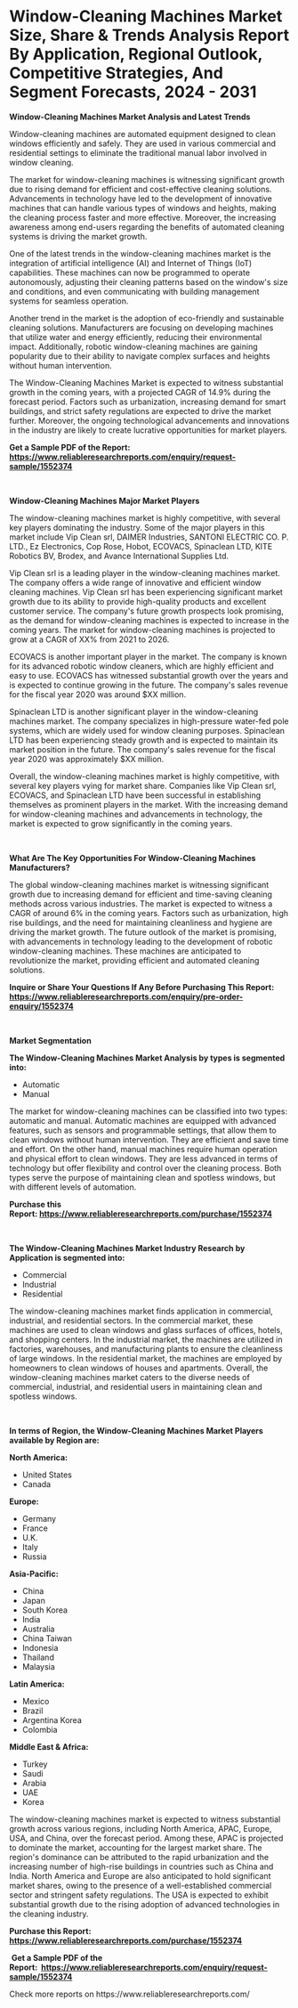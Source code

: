 <p><h1>Window-Cleaning Machines Market Size, Share & Trends Analysis Report By Application, Regional Outlook, Competitive Strategies, And Segment Forecasts, 2024 - 2031</h1></p><p><strong>Window-Cleaning Machines Market Analysis and Latest Trends</strong></p>
<p><p>Window-cleaning machines are automated equipment designed to clean windows efficiently and safely. They are used in various commercial and residential settings to eliminate the traditional manual labor involved in window cleaning.</p><p>The market for window-cleaning machines is witnessing significant growth due to rising demand for efficient and cost-effective cleaning solutions. Advancements in technology have led to the development of innovative machines that can handle various types of windows and heights, making the cleaning process faster and more effective. Moreover, the increasing awareness among end-users regarding the benefits of automated cleaning systems is driving the market growth.</p><p>One of the latest trends in the window-cleaning machines market is the integration of artificial intelligence (AI) and Internet of Things (IoT) capabilities. These machines can now be programmed to operate autonomously, adjusting their cleaning patterns based on the window's size and conditions, and even communicating with building management systems for seamless operation.</p><p>Another trend in the market is the adoption of eco-friendly and sustainable cleaning solutions. Manufacturers are focusing on developing machines that utilize water and energy efficiently, reducing their environmental impact. Additionally, robotic window-cleaning machines are gaining popularity due to their ability to navigate complex surfaces and heights without human intervention.</p><p>The Window-Cleaning Machines Market is expected to witness substantial growth in the coming years, with a projected CAGR of 14.9% during the forecast period. Factors such as urbanization, increasing demand for smart buildings, and strict safety regulations are expected to drive the market further. Moreover, the ongoing technological advancements and innovations in the industry are likely to create lucrative opportunities for market players.</p></p>
<p><strong>Get a Sample PDF of the Report:&nbsp; <a href="https://www.reliableresearchreports.com/enquiry/request-sample/1552374">https://www.reliableresearchreports.com/enquiry/request-sample/1552374</a></strong></p>
<p>&nbsp;</p>
<p><strong>Window-Cleaning Machines Major Market Players</strong></p>
<p><p>The window-cleaning machines market is highly competitive, with several key players dominating the industry. Some of the major players in this market include Vip Clean srl, DAIMER Industries, SANTONI ELECTRIC CO. P. LTD., Ez Electronics, Cop Rose, Hobot, ECOVACS, Spinaclean LTD, KITE Robotics BV, Brodex, and Avance International Supplies Ltd.</p><p>Vip Clean srl is a leading player in the window-cleaning machines market. The company offers a wide range of innovative and efficient window cleaning machines. Vip Clean srl has been experiencing significant market growth due to its ability to provide high-quality products and excellent customer service. The company's future growth prospects look promising, as the demand for window-cleaning machines is expected to increase in the coming years. The market for window-cleaning machines is projected to grow at a CAGR of XX% from 2021 to 2026.</p><p>ECOVACS is another important player in the market. The company is known for its advanced robotic window cleaners, which are highly efficient and easy to use. ECOVACS has witnessed substantial growth over the years and is expected to continue growing in the future. The company's sales revenue for the fiscal year 2020 was around $XX million.</p><p>Spinaclean LTD is another significant player in the window-cleaning machines market. The company specializes in high-pressure water-fed pole systems, which are widely used for window cleaning purposes. Spinaclean LTD has been experiencing steady growth and is expected to maintain its market position in the future. The company's sales revenue for the fiscal year 2020 was approximately $XX million.</p><p>Overall, the window-cleaning machines market is highly competitive, with several key players vying for market share. Companies like Vip Clean srl, ECOVACS, and Spinaclean LTD have been successful in establishing themselves as prominent players in the market. With the increasing demand for window-cleaning machines and advancements in technology, the market is expected to grow significantly in the coming years.</p></p>
<p>&nbsp;</p>
<p><strong>What Are The Key Opportunities For Window-Cleaning Machines Manufacturers?</strong></p>
<p><p>The global window-cleaning machines market is witnessing significant growth due to increasing demand for efficient and time-saving cleaning methods across various industries. The market is expected to witness a CAGR of around 6% in the coming years. Factors such as urbanization, high rise buildings, and the need for maintaining cleanliness and hygiene are driving the market growth. The future outlook of the market is promising, with advancements in technology leading to the development of robotic window-cleaning machines. These machines are anticipated to revolutionize the market, providing efficient and automated cleaning solutions.</p></p>
<p><strong>Inquire or Share Your Questions If Any Before Purchasing This Report: <a href="https://www.reliableresearchreports.com/enquiry/pre-order-enquiry/1552374">https://www.reliableresearchreports.com/enquiry/pre-order-enquiry/1552374</a></strong></p>
<p>&nbsp;</p>
<p><strong>Market Segmentation</strong></p>
<p><strong>The Window-Cleaning Machines Market Analysis by types is segmented into:</strong></p>
<p><ul><li>Automatic</li><li>Manual</li></ul></p>
<p><p>The market for window-cleaning machines can be classified into two types: automatic and manual. Automatic machines are equipped with advanced features, such as sensors and programmable settings, that allow them to clean windows without human intervention. They are efficient and save time and effort. On the other hand, manual machines require human operation and physical effort to clean windows. They are less advanced in terms of technology but offer flexibility and control over the cleaning process. Both types serve the purpose of maintaining clean and spotless windows, but with different levels of automation.</p></p>
<p><strong>Purchase this Report:&nbsp;<a href="https://www.reliableresearchreports.com/purchase/1552374">https://www.reliableresearchreports.com/purchase/1552374</a></strong></p>
<p>&nbsp;</p>
<p><strong>The Window-Cleaning Machines Market Industry Research by Application is segmented into:</strong></p>
<p><ul><li>Commercial</li><li>Industrial</li><li>Residential</li></ul></p>
<p><p>The window-cleaning machines market finds application in commercial, industrial, and residential sectors. In the commercial market, these machines are used to clean windows and glass surfaces of offices, hotels, and shopping centers. In the industrial market, the machines are utilized in factories, warehouses, and manufacturing plants to ensure the cleanliness of large windows. In the residential market, the machines are employed by homeowners to clean windows of houses and apartments. Overall, the window-cleaning machines market caters to the diverse needs of commercial, industrial, and residential users in maintaining clean and spotless windows.</p></p>
<p>&nbsp;</p>
<p><strong>In terms of Region, the Window-Cleaning Machines Market Players available by Region are:</strong></p>
<p>
    <p> <strong> North America: </strong>
        <ul>
            <li>United States</li>
            <li>Canada</li>
        </ul>
        </p> 
    <p> <strong> Europe: </strong>
        <ul>
            <li>Germany</li>
            <li>France</li>
            <li>U.K.</li>
            <li>Italy</li>
            <li>Russia</li>
        </ul>
        </p> 
    <p> <strong> Asia-Pacific: </strong>
        <ul>
            <li>China</li>
            <li>Japan</li>
            <li>South Korea</li>
            <li>India</li>
            <li>Australia</li>
            <li>China Taiwan</li>
            <li>Indonesia</li>
            <li>Thailand</li>
            <li>Malaysia</li>
        </ul>
        </p> 
    <p> <strong> Latin America: </strong>
        <ul>
            <li>Mexico</li>
            <li>Brazil</li>
            <li>Argentina Korea</li>
            <li>Colombia</li>
        </ul>
        </p> 
    <p> <strong> Middle East & Africa: </strong>
        <ul>
            <li>Turkey</li>
            <li>Saudi</li>
            <li>Arabia</li>
            <li>UAE</li>
            <li>Korea</li>
        </ul>
    </p>
    </p>
<p><p>The window-cleaning machines market is expected to witness substantial growth across various regions, including North America, APAC, Europe, USA, and China, over the forecast period. Among these, APAC is projected to dominate the market, accounting for the largest market share. The region's dominance can be attributed to the rapid urbanization and the increasing number of high-rise buildings in countries such as China and India. North America and Europe are also anticipated to hold significant market shares, owing to the presence of a well-established commercial sector and stringent safety regulations. The USA is expected to exhibit substantial growth due to the rising adoption of advanced technologies in the cleaning industry.</p></p>
<p><strong>Purchase this Report: <a href="https://www.reliableresearchreports.com/purchase/1552374">https://www.reliableresearchreports.com/purchase/1552374</a></strong></p>
<p>&nbsp;<strong>Get a Sample PDF of the Report:&nbsp;&nbsp;<a href="https://www.reliableresearchreports.com/enquiry/request-sample/1552374">https://www.reliableresearchreports.com/enquiry/request-sample/1552374</a></strong></p>
<p><strong></strong></p>
<p>Check more reports on https://www.reliableresearchreports.com/</p>